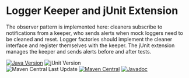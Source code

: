 # Logger Keeper and jUnit Extension

The observer pattern is implemented here: cleaners subscribe to notifications
from a keeper, who sends alerts when mock loggers need to be cleaned and reset.
Logger factories should implement the cleaner interface and register
themselves with the keeper. The jUnit extension manages the keeper
and sends alerts before and after tests.

[![Java Version][java-version]][jdk-download]
![jUnit Version][junit-version]  
![Maven Central Last Update][maven-central-last-update]
[![Maven Central][maven-central]][maven-central-link]
[![Javadoc][javadoc]][javadoc-link]  

[java-version]: https://img.shields.io/static/v1?label=Java&message=11&color=blue&logoColor=E23D28

[jdk-download]: https://www.oracle.com/java/technologies/downloads/#java11

[junit-version]: https://img.shields.io/static/v1?label=jUnit&message=5.11.3&color=blue&logo=junit5&logoColor=E23D28

[maven-central-last-update]: https://img.shields.io/maven-central/last-update/io.github.vitalijr2.logging/mock-loggers-core

[maven-central]: https://img.shields.io/maven-central/v/io.github.vitalijr2.logging/mock-loggers-core

[maven-central-link]: https://central.sonatype.com/artifact/io.github.vitalijr2.logging/mock-loggers-core?smo=true

[javadoc]: https://javadoc.io/badge2/io.github.vitalijr2.logging/mock-loggers-core/javadoc.svg

[javadoc-link]: https://javadoc.io/doc/io.github.vitalijr2.logging/mock-loggers-core
